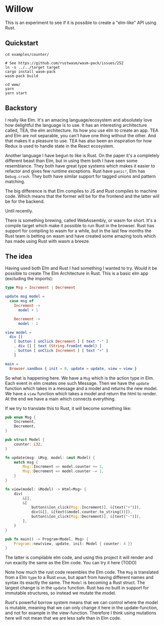 # Willow

This is an experiment to see if it is possible to create a "elm-like" API using Rust.

## Quickstart

```
cd examples/counter/

# See https://github.com/rustwasm/wasm-pack/issues/252
ln -s ../../target target
cargo install wasm-pack
wasm-pack build

cd www/
yarn
yarn start
```

## Backstory

I really like Elm. It's an amacing language/ecosystem and absolutely love how delightful the language is to use.
It has an interesting architecture called, TEA, the elm architecture. Its how you use elm to create an app. TEA
and Elm are not separable, you can't have one thing without the other. And that makes it a pleasure to use. TEA
has also been an inspiration for how Redux is used to handle state in the React ecosystem.

Another language I have begun to like is Rust. On the paper it's a completely different beast than Elm, but
in using them both I have seen some resemblance. They both have great type systems which makes it easier
to refactor and gives few runtime exceptions. Rust have `panic!`, Elm has `Debug.crash`. They both have
similar support for tagged unions and pattern matching.

The big difference is that Elm compiles to JS and Rust compiles to machine code. Which means that the former will
be for the frontend and the latter will be for the backend.

Until recently.

There is something brewing, called WebAssembly, or wasm for short. It's a compile target which make it possible to run
Rust in the browser. Rust has support for compiling to wasm for a while, but in the last few months
the Rust team is betting on wasm and have created some amazing tools which has made using Rust with wasm a breeze.

## The idea

Having used both Elm and Rust I had something I wanted to try. Would it be possible to create The Elm Architecture in
Rust. This is a basic elm app (excluding the imports):

```elm
type Msg = Increment | Decrement

update msg model =
  case msg of
    Increment ->
      model + 1

    Decrement ->
      model - 1

view model =
  div []
    [ button [ onClick Decrement ] [ text "-" ]
    , div [] [ text (String.fromInt model) ]
    , button [ onClick Increment ] [ text "+" ]
    ]

main =
  Browser.sandbox { init = 0, update = update, view = view }
```

So what is happening here. We have a `Msg` which is the action type in Elm. Each event in elm creates one such
Message. Then we have the `update` function which takes in a message and a model and returns the new model.
We have a `view` function which takes a model and return the html to render. At the end we have a main which connects
everything.

If we try to translate this to Rust, it will become something like:

```rust
pub enum Msg {
    Increment,
    Decrement,
}

pub struct Model {
    counter: i32,
}

fn update(msg: &Msg, model: &mut Model) {
    match msg {
        Msg::Increment => model.counter += 1,
        Msg::Decrement => model.counter -= 1,
    }
}

fn view(model: &Model) -> Html<Msg> {
    div(
        &[],
        &[
            button(&[on_click(Msg::Increment)], &[text("+")]),
            div(&[], &[text(&model.counter.to_string())]),
            button(&[on_click(Msg::Decrement)], &[text("-")]),
        ],
    )
}

pub fn main() -> Program<Model, Msg> {
    Program::new(view, update, init: Model { counter: 4 }}
}
```

The latter is compilable elm code, and using this project it will render and run exactly the
same as the Elm code. You can try it here (TODO)

Note how much the rust code resembles the Elm code. The `Msg` is translated from a Elm `type`
to a Rust `enum`, but apart from having different names and syntax its exactly the same. The
`Model` is becoming a Rust struct. The largest change is in the `update` function. Rust has
no built in support for immutable structures, so instead we mutate the model.

Rust's powerful borrow system means that we can control where the model is mutable, meaning that we can only
change it here in the update-function, and not for example in the view-function. Therefore
I think using mutations here will not mean that we are less safe than in Elm code.
